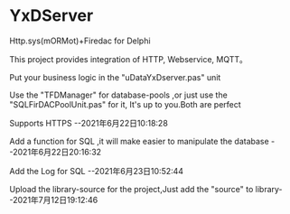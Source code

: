 ﻿# YxDServer
Http.sys(mORMot)+Firedac for Delphi

This project provides integration of HTTP, Webservice, MQTT。

Put your business logic in the "uDataYxDserver.pas" unit

Use the "TFDManager" for database-pools ,or just use the "SQLFirDACPoolUnit.pas" for it, It's up to you.Both are perfect

Supports HTTPS --2021年6月22日10:18:28

Add a function for SQL ,it will make easier to manipulate the database --2021年6月22日20:16:32

Add the Log for SQL --2021年6月23日10:52:44

Upload the library-source for the project,Just add the "source" to library--2021年7月12日19:12:46